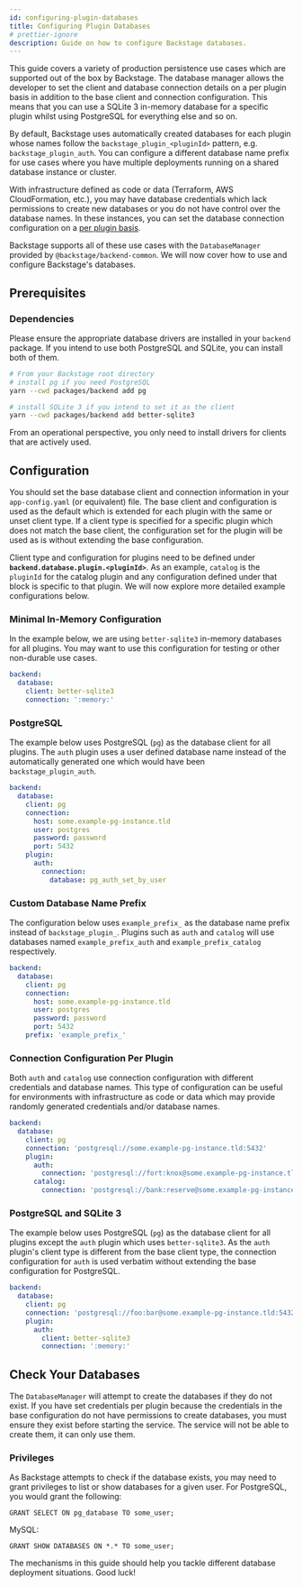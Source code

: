 ```yaml
---
id: configuring-plugin-databases
title: Configuring Plugin Databases
# prettier-ignore
description: Guide on how to configure Backstage databases.
---
```


This guide covers a variety of production persistence use cases which are
supported out of the box by Backstage. The database manager allows the developer
to set the client and database connection details on a per plugin basis in
addition to the base client and connection configuration. This means that you
can use a SQLite 3 in-memory database for a specific plugin whilst using
PostgreSQL for everything else and so on.

By default, Backstage uses automatically created databases for each plugin whose
names follow the `backstage_plugin_<pluginId>` pattern, e.g.
`backstage_plugin_auth`. You can configure a different database name prefix for
use cases where you have multiple deployments running on a shared database
instance or cluster.

With infrastructure defined as code or data (Terraform, AWS CloudFormation,
etc.), you may have database credentials which lack permissions to create new
databases or you do not have control over the database names. In these
instances, you can set the database connection configuration on a
[per plugin basis](#connection-configuration-per-plugin).

Backstage supports all of these use cases with the `DatabaseManager` provided by
`@backstage/backend-common`. We will now cover how to use and configure
Backstage's databases.

## Prerequisites

### Dependencies

Please ensure the appropriate database drivers are installed in your `backend`
package. If you intend to use both PostgreSQL and SQLite, you can install
both of them.

```bash
# From your Backstage root directory
# install pg if you need PostgreSQL
yarn --cwd packages/backend add pg

# install SQLite 3 if you intend to set it as the client
yarn --cwd packages/backend add better-sqlite3
```

From an operational perspective, you only need to install drivers for clients
that are actively used.

## Configuration

You should set the base database client and connection information in your
`app-config.yaml` (or equivalent) file. The base client and configuration is
used as the default which is extended for each plugin with the same or unset
client type. If a client type is specified for a specific plugin which does not
match the base client, the configuration set for the plugin will be used as is
without extending the base configuration.

Client type and configuration for plugins need to be defined under
**`backend.database.plugin.<pluginId>`**. As an example, `catalog` is the
`pluginId` for the catalog plugin and any configuration defined under that block
is specific to that plugin. We will now explore more detailed example
configurations below.

### Minimal In-Memory Configuration

In the example below, we are using `better-sqlite3` in-memory databases for all
plugins. You may want to use this configuration for testing or other non-durable
use cases.

```yaml
backend:
  database:
    client: better-sqlite3
    connection: ':memory:'
```

### PostgreSQL

The example below uses PostgreSQL (`pg`) as the database client for all plugins.
The `auth` plugin uses a user defined database name instead of the automatically
generated one which would have been `backstage_plugin_auth`.

```yaml
backend:
  database:
    client: pg
    connection:
      host: some.example-pg-instance.tld
      user: postgres
      password: password
      port: 5432
    plugin:
      auth:
        connection:
          database: pg_auth_set_by_user
```

### Custom Database Name Prefix

The configuration below uses `example_prefix_` as the database name prefix
instead of `backstage_plugin_`. Plugins such as `auth` and `catalog` will use
databases named `example_prefix_auth` and `example_prefix_catalog` respectively.

```yaml
backend:
  database:
    client: pg
    connection:
      host: some.example-pg-instance.tld
      user: postgres
      password: password
      port: 5432
    prefix: 'example_prefix_'
```

### Connection Configuration Per Plugin

Both `auth` and `catalog` use connection configuration with different
credentials and database names. This type of configuration can be useful for
environments with infrastructure as code or data which may provide randomly
generated credentials and/or database names.

```yaml
backend:
  database:
    client: pg
    connection: 'postgresql://some.example-pg-instance.tld:5432'
    plugin:
      auth:
        connection: 'postgresql://fort:knox@some.example-pg-instance.tld:5432/unwitting_fox_jumps'
      catalog:
        connection: 'postgresql://bank:reserve@some.example-pg-instance.tld:5432/shuffle_ransack_playback'
```

### PostgreSQL and SQLite 3

The example below uses PostgreSQL (`pg`) as the database client for all plugins
except the `auth` plugin which uses `better-sqlite3`. As the `auth` plugin's client
type is different from the base client type, the connection configuration for
`auth` is used verbatim without extending the base configuration for PostgreSQL.

```yaml
backend:
  database:
    client: pg
    connection: 'postgresql://foo:bar@some.example-pg-instance.tld:5432'
    plugin:
      auth:
        client: better-sqlite3
        connection: ':memory:'
```

## Check Your Databases

The `DatabaseManager` will attempt to create the databases if they do not exist.
If you have set credentials per plugin because the credentials in the base
configuration do not have permissions to create databases, you must ensure they
exist before starting the service. The service will not be able to create them,
it can only use them.

### Privileges

As Backstage attempts to check if the database exists, you may need to grant
privileges to list or show databases for a given user. For PostgreSQL, you would
grant the following:

```postgres
GRANT SELECT ON pg_database TO some_user;
```

MySQL:

```mysql
GRANT SHOW DATABASES ON *.* TO some_user;
```

The mechanisms in this guide should help you tackle different database
deployment situations. Good luck!
